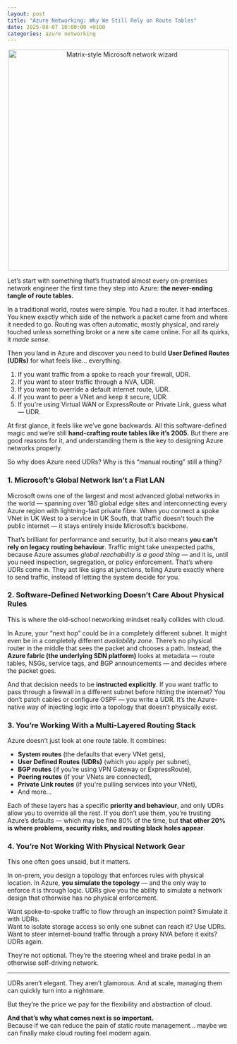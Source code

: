 ```yaml
---
layout: post
title: "Azure Networking: Why We Still Rely on Route Tables"
date: 2025-08-07 10:00:00 +0100
categories: azure networking
---
```


<p align="center">
  <img src="/Azure-Blog/assets/images/Matrix.webp" alt="Matrix-style Microsoft network wizard" width="500"/>
</p>

Let’s start with something that’s frustrated almost every on-premises network engineer the first time they step into Azure: **the never-ending tangle of route tables.**

In a traditional world, routes were simple. You had a router. It had interfaces. You knew exactly which side of the network a packet came from and where it needed to go. Routing was often automatic, mostly physical, and rarely touched unless something broke or a new site came online. For all its quirks, it *made sense*.

Then you land in Azure and discover you need to build **User Defined Routes (UDRs)** for what feels like… everything.

1. If you want traffic from a spoke to reach your firewall, UDR.  
2. If you want to steer traffic through a NVA, UDR.  
3. If you want to override a default internet route, UDR.  
4. If you want to peer a VNet and keep it secure, UDR.  
5. If you're using Virtual WAN or ExpressRoute or Private Link, guess what — UDR.

At first glance, it feels like we’ve gone backwards. All this software-defined magic and we’re still **hand-crafting route tables like it’s 2005.** But there are good reasons for it, and understanding them is the key to designing Azure networks properly.

So why does Azure need UDRs? Why is this “manual routing” still a thing?

### 1. Microsoft’s Global Network Isn’t a Flat LAN

Microsoft owns one of the largest and most advanced global networks in the world — spanning over 180 global edge sites and interconnecting every Azure region with lightning-fast private fibre. When you connect a spoke VNet in UK West to a service in UK South, that traffic doesn't touch the public internet — it stays entirely inside Microsoft’s backbone.

That’s brilliant for performance and security, but it also means **you can’t rely on legacy routing behaviour**. Traffic might take unexpected paths, because Azure assumes *global reachability is a good thing* — and it is, until you need inspection, segregation, or policy enforcement. That’s where UDRs come in. They act like signs at junctions, telling Azure exactly where to send traffic, instead of letting the system decide for you.

### 2. Software-Defined Networking Doesn’t Care About Physical Rules

This is where the old-school networking mindset really collides with cloud.

In Azure, your “next hop” could be in a completely different subnet. It might even be in a completely different *availability zone*. There’s no physical router in the middle that sees the packet and chooses a path. Instead, the **Azure fabric (the underlying SDN platform)** looks at metadata — route tables, NSGs, service tags, and BGP announcements — and decides where the packet goes.

And that decision needs to be **instructed explicitly**. If you want traffic to pass through a firewall in a different subnet before hitting the internet? You don’t patch cables or configure OSPF — you write a UDR. It’s the Azure-native way of injecting logic into a topology that doesn’t physically exist.

### 3. You’re Working With a Multi-Layered Routing Stack

Azure doesn’t just look at one route table. It combines:
- **System routes** (the defaults that every VNet gets),
- **User Defined Routes (UDRs)** (which you apply per subnet),
- **BGP routes** (if you’re using VPN Gateway or ExpressRoute),
- **Peering routes** (if your VNets are connected),
- **Private Link routes** (if you're pulling services into your VNet),
- And more...

Each of these layers has a specific **priority and behaviour**, and only UDRs allow you to override all the rest. If you don’t use them, you’re trusting Azure’s defaults — which may be fine 80% of the time, but **that other 20% is where problems, security risks, and routing black holes appear**.

### 4. You’re Not Working With Physical Network Gear

This one often goes unsaid, but it matters.

In on-prem, you design a topology that enforces rules with physical location. In Azure, **you simulate the topology** — and the only way to enforce it is through logic. UDRs give you the ability to simulate a network design that otherwise has no physical enforcement.

Want spoke-to-spoke traffic to flow through an inspection point? Simulate it with UDRs.  
Want to isolate storage access so only one subnet can reach it? Use UDRs.  
Want to steer internet-bound traffic through a proxy NVA before it exits? UDRs again.

They’re not optional. They’re the steering wheel and brake pedal in an otherwise self-driving network.

---

UDRs aren’t elegant. They aren’t glamorous. And at scale, managing them can quickly turn into a nightmare.

But they’re the price we pay for the flexibility and abstraction of cloud.

**And that’s why what comes next is so important.**  
Because if we can reduce the pain of static route management… maybe we can finally make cloud routing feel modern again.
